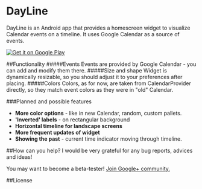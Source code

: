 # DayLine
DayLine is an Android app that provides a homescreen widget to visualize Calendar events on a timeline.
It uses Google Calendar as a source of events.

<a href="https://play.google.com/store/apps/details?id=com.ineptus.dayline">
  <img alt="Get it on Google Play"
       src="https://developer.android.com/images/brand/en_generic_rgb_wo_45.png" />
</a>


##Functionality
#####Events
Events are provided by Google Calendar - you can add and modify them there.
#####Size and shape
Widget is dynamically resizable, so you should adjust it to your preferences after placing.
#####Colors
Colors, as for now, are taken from CalendarProvider directly, so they match event colors as they were in "old" Calendar.

###Planned and possible features

* **More color options** - like in new Calendar, random, custom pallets.
* **'Inverted' labels** - on rectangular background
* **Horizontal timeline for landscape screens**
* **More frequent updates of widget**
* **Showing the past** - current time indicator moving through timeline.

##How can you help?
I would be very grateful for any bug reports, advices and ideas!

You may want to become a beta-tester! [Join Google+ community.](https://plus.google.com/communities/102864537365759669940)

##License
